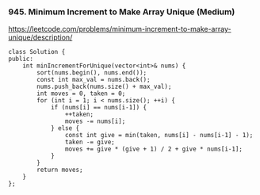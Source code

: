 ### 945. Minimum Increment to Make Array Unique (Medium)

https://leetcode.com/problems/minimum-increment-to-make-array-unique/description/

```
class Solution {
public:
    int minIncrementForUnique(vector<int>& nums) {
        sort(nums.begin(), nums.end());
        const int max_val = nums.back();
        nums.push_back(nums.size() + max_val);
        int moves = 0, taken = 0;
        for (int i = 1; i < nums.size(); ++i) {
            if (nums[i] == nums[i-1]) {
                ++taken;
                moves -= nums[i];
            } else {
                const int give = min(taken, nums[i] - nums[i-1] - 1);
                taken -= give;
                moves += give * (give + 1) / 2 + give * nums[i-1];
            }
        }
        return moves;
    }
};
```
